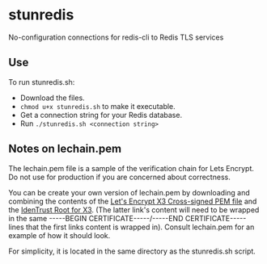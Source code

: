 # stunredis

No-configuration connections for redis-cli to Redis TLS services 

## Use

To run stunredis.sh:

* Download the files.
* `chmod u+x stunredis.sh` to make it executable.
* Get a connection string for your Redis database.
* Run `./stunredis.sh <connection string>`

## Notes on lechain.pem

The lechain.pem file is a sample of the verification chain for Lets Encrypt. Do not use for production if you are concerned about correctness.

You can be create your own version of lechain.pem by downloading and combining the contents of the [Let's Encrypt X3 Cross-signed PEM file](https://letsencrypt.org/certs/lets-encrypt-x3-cross-signed.pem.txt) and the [IdenTrust Root for X3](https://www.identrust.com/certificates/trustid/root-download-x3.html). (The latter link's content will need to be wrapped in the same -----BEGIN CERTIFICATE-----/-----END CERTIFICATE----- lines that the first links content is wrapped in). Consult lechain.pem for an example of how it should look.

For simplicity, it is located in the same directory as the stunredis.sh script.



